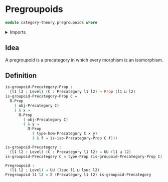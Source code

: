 # Pregroupoids

```agda
module category-theory.pregroupoids where
```

<details><summary>Imports</summary>

```agda
open import category-theory.isomorphisms-precategories
open import category-theory.precategories

open import foundation.dependent-pair-types
open import foundation.propositions
open import foundation.universe-levels
```

</details>

## Idea

A pregroupoid is a precategory in which every morphism is an isomorphism.

## Definition

```agda
is-groupoid-Precategory-Prop :
  {l1 l2 : Level} (C : Precategory l1 l2) → Prop (l1 ⊔ l2)
is-groupoid-Precategory-Prop C =
  Π-Prop
    ( obj-Precategory C)
    ( λ x →
      Π-Prop
        ( obj-Precategory C)
        ( λ y →
          Π-Prop
            ( type-hom-Precategory C x y)
            ( λ f → is-iso-Precategory-Prop C f)))

is-groupoid-Precategory :
  {l1 l2 : Level} (C : Precategory l1 l2) → UU (l1 ⊔ l2)
is-groupoid-Precategory C = type-Prop (is-groupoid-Precategory-Prop C)

Pregroupoid :
  (l1 l2 : Level) → UU (lsuc l1 ⊔ lsuc l2)
Pregroupoid l1 l2 = Σ (Precategory l1 l2) is-groupoid-Precategory
```
